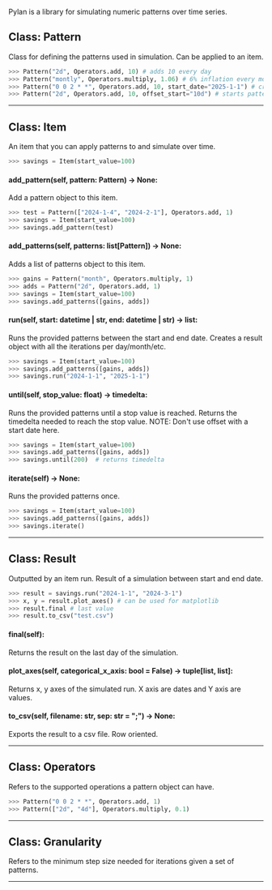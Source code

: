 Pylan is a library for simulating numeric patterns over time series.
## Class: Pattern

Class for defining the patterns used in simulation. Can be applied to an item.

```python
>>> Pattern("2d", Operators.add, 10) # adds 10 every day
>>> Pattern("montly", Operators.multiply, 1.06) # 6% inflation every month
>>> Pattern("0 0 2 * *", Operators.add, 10, start_date="2025-1-1") # cron schedule, hardcoded min date
>>> Pattern("2d", Operators.add, 10, offset_start="10d") # starts pattern 10 days later.
```

---
## Class: Item

An item that you can apply patterns to and simulate over time.

```python
>>> savings = Item(start_value=100)
```

#### add_pattern(self, pattern: Pattern) -> None:

Add a pattern object to this item.

```python
>>> test = Pattern(["2024-1-4", "2024-2-1"], Operators.add, 1)
>>> savings = Item(start_value=100)
>>> savings.add_pattern(test)
```

#### add_patterns(self, patterns: list[Pattern]) -> None:

Adds a list of patterns object to this item.

```python
>>> gains = Pattern("month", Operators.multiply, 1)
>>> adds = Pattern("2d", Operators.add, 1)
>>> savings = Item(start_value=100)
>>> savings.add_patterns([gains, adds])
```

#### run(self, start: datetime | str, end: datetime | str) -> list:

Runs the provided patterns between the start and end date. Creates a result
object with all the iterations per day/month/etc.

```python
>>> savings = Item(start_value=100)
>>> savings.add_patterns([gains, adds])
>>> savings.run("2024-1-1", "2025-1-1")
```

#### until(self, stop_value: float) -> timedelta:

Runs the provided patterns until a stop value is reached. Returns the timedelta
needed to reach the stop value. NOTE: Don't use offset with a start date here.

```python
>>> savings = Item(start_value=100)
>>> savings.add_patterns([gains, adds])
>>> savings.until(200)  # returns timedelta
```

#### iterate(self) -> None:

Runs the provided patterns once.

```python
>>> savings = Item(start_value=100)
>>> savings.add_patterns([gains, adds])
>>> savings.iterate()
```

---
## Class: Result

Outputted by an item run. Result of a simulation between start and end date.

```python
>>> result = savings.run("2024-1-1", "2024-3-1")
>>> x, y = result.plot_axes() # can be used for matplotlib
>>> result.final # last value
>>> result.to_csv("test.csv")
```

#### final(self):

Returns the result on the last day of the simulation.

#### plot_axes(self, categorical_x_axis: bool = False) -> tuple[list, list]:

Returns x, y axes of the simulated run. X axis are dates and Y axis are values.

#### to_csv(self, filename: str, sep: str = ";") -> None:

Exports the result to a csv file. Row oriented.

---
## Class: Operators

Refers to the supported operations a pattern object can have.

```python
>>> Pattern("0 0 2 * *", Operators.add, 1)
>>> Pattern(["2d", "4d"], Operators.multiply, 0.1)
```

---
## Class: Granularity

Refers to the minimum step size needed for iterations given a set of patterns.

---
